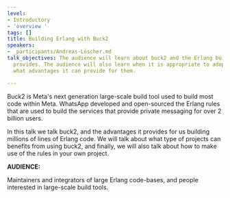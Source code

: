 ```yaml
---
level:
- Introductory
- 'overview '
tags: []
title: Building Erlang with Buck2
speakers:
- _participants/Andreas-Löscher.md
talk_objectives: The audience will learn about buck2 and the Erlang build rules it
  provides. The audience will also learn when it is appropriate to adopt buck2, and
  what advantages it can provide for them.

---
```

Buck2 is Meta's next generation large-scale build tool used to build most code within Meta. WhatsApp developed and open-sourced the Erlang rules that are used to build the services that provide private messaging for over 2 billion users.

In this talk we talk buck2, and the advantages it provides for us building millions of lines of Erlang code. We will talk about what type of projects can benefits from using buck2, and finally, we will also talk about how to make use of the rules in your own project.

**AUDIENCE:**

Maintainers and integrators of large Erlang code-bases, and people interested in large-scale build tools.